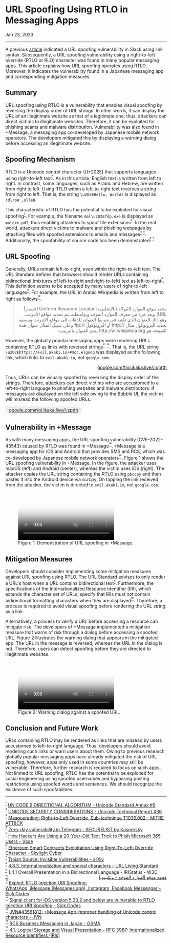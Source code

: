 # URL Spoofing Using RTLO in Messaging Apps

<time datetime="2023-01-23">Jan 23, 2023</time>

---

A previous [article](/2020/url_link_spoofing.md) indicated a URL spoofing vulnerability in Slack using link syntax. Subsequently, a URL spoofing vulnerability using a right-to-left override (RTLO or RLO) character was found in many popular messaging apps. This article explains how URL spoofing operates using RTLO. Moreover, it indicates the vulnerability found in a Japanese messaging app and corresponding mitigation measures.

## Summary

URL spoofing using RTLO is a vulnerability that enables visual spoofing by reversing the display order of URL strings. In other words, it can display the URL of an illegitimate website as that of a legitimate one; thus, attackers can direct victims to illegitimate websites. Therefore, it can be exploited for phishing scams and malware distribution. Vulnerability was also found in +Message, a messaging app co-developed by Japanese mobile network operators. The developers mitigated this by displaying a warning dialog before accessing an illegitimate website.

## Spoofing Mechanism

RTLO is a Unicode control character (U+202E) that supports languages using right-to-left text<sup id="f1">[¹](#fn1)</sup>. As in this article, English text is written from left to right. In contrast, some languages, such as Arabic and Hebrew, are written from right to left. Using RTLO within a left-to-right text reverses a string from right to left. That is, the string `\u202EHello, World!` is displayed as `!dlroW ,olleH`.

This characteristic of RTLO has the potential to be exploited for visual spoofing<sup id="f2">[²](#fn2)</sup>. For example, the filename `mal\u202Efdp.exe` is displayed as `malexe.pdf`, thus enabling attackers to spoof file extensions<sup id="f3">[³](#fn3)</sup>. In the real world, attackers direct victims to malware and phishing webpages by attaching files with spoofed extensions to emails and messages<sup id="f4">[⁴](#fn4)</sup> <sup id="f5">[⁵](#fn5)</sup>. Additionally, the spoofability of source code has been demonstrated<sup id="f6">[⁶](#fn6)</sup> <sup id="f7">[⁷](#fn7)</sup>.

## URL Spoofing

Generally, URLs remain left-to-right, even within the right-to-left text. The URL Standard defines that browsers should render URLs containing bidirectional (mixtures of left-to-right and right-to-left) text as left-to-right<sup id="f8">[⁸](#fn8)</sup>. This definition seems to be accepted by many users of right-to-left languages<sup id="f9">[⁹](#fn9)</sup>. For example, the URL in Arabic Wikipedia is written from left to right as follows<sup id="f10">[¹⁰](#fn10)</sup>.

<blockquote dir="rtl" lang="ar">محدد موقع الموارد المُوحّد (بالإنجليزية: Uniform Resource Locator اختصاراً URL)  ويعد جزء من معرف الموارد الموحد وبواسطته يتم تحديد مواقع الانترنت. وهو ذلك العنوان الذي تكتبه في شريط العنوان للذهاب إلى مواقع الإنترنت ويسبقه تحديد البروتوكول مثال //:http أو البروتوكول //:ftp وعلى سبيل المثال عنوان هذه الصفحة هو http://ar.wikipedia.org يضم العنوان بالترتيب:</blockquote>

However, the globally popular messaging apps were rendering URLs containing RTLO as links with reversed strings<sup id="f11">[¹¹](#fn11)</sup> <sup id="f12">[¹²](#fn12)</sup>. That is, the URL string `\u202Ehttps://evil.akaki.io/#moc.elgoog` was displayed as the following link, which links to `evil.akaki.io`, not `google.com`.

<p align="right"><bdo dir="rtl"><a href="https://evil.akaki.io/#moc.elgoog">https://evil.akaki.io/#moc.elgoog</a></bdo></p>

Thus, URLs can be visually spoofed by reversing the display order of the strings. Therefore, attackers can direct victims who are accustomed to a left-to-right language to phishing websites and malware distributors. If messages are displayed on the left side owing to the Bubble UI, the victims will misread the following spoofed URLs.

<p style="background-color: #ebedf0;width: fit-content;padding: 3px 11px;border-start-start-radius: 4px;border-end-start-radius: 18px;border-start-end-radius: 18px;border-end-end-radius: 18px;"><bdo dir="rtl"><a href="https://evil.akaki.io/#moc.elgoog">https://evil.akaki.io/#moc.elgoog</a></bdo></p>

##  Vulnerability in +Message

As with many messaging apps, the URL spoofing vulnerability (CVE-2022-43543) caused by RTLO was found in +Message<sup id="f13">[¹³](#fn13)</sup>. +Message is a messaging app for iOS and Android that provides SMS and RCS, which was co-developed by Japanese mobile network operators<sup id="f14">[¹⁴](#fn14)</sup>. Figure 1 shows the URL spoofing vulnerability in +Message. In the figure, the attacker uses macOS (left) and Android (center), whereas the victim uses iOS (right). The attacker copies the URL string containing the RTLO using `pbcopy` and then pastes it into the Android device via scrcpy. On tapping the link received from the attacker, the victim is directed to `evil.akaki.io`, not `google.com`.

<figure><video controls muted playsinline poster="/assets/2023/url_spoofing_using_rtlo_in_messaging_apps/27_figure1.webp" src="/assets/2023/url_spoofing_using_rtlo_in_messaging_apps/27_figure1.mp4" type="video/mp4"></video><figcaption>Figure 1: Demonstration of URL spoofing in +Message.</figcaption></figure>

## Mitigation Measures

Developers should consider implementing some mitigation measures against URL spoofing using RTLO. The URL Standard advises to only render a URL's host when a URL contains bidirectional text<sup id="f8">[⁸](#fn8)</sup>. Furthermore, the specifications of the Internationalized Resource Identifier (IRI), which extends the character set of URLs, specify that IRIs must not contain bidirectional formatting characters when they are displayed<sup id="f15">[¹⁵](#fn15)</sup>. Therefore, a process is required to avoid visual spoofing before rendering the URL string as a link.

Alternatively, a process to verify a URL before accessing a resource can mitigate risk. The developers of +Message implemented a mitigation measure that warns of risk through a dialog before accessing a spoofed URL. Figure 2 illustrates the warning dialog that appears in the mitigated app. The URL in the message is reversed, whereas the URL in the dialog is not. Therefore, users can detect spoofing before they are directed to illegitimate websites.

<figure><video controls muted playsinline poster="/assets/2023/url_spoofing_using_rtlo_in_messaging_apps/27_figure2.webp" src="/assets/2023/url_spoofing_using_rtlo_in_messaging_apps/27_figure2.mp4" type="video/mp4" width="300"></video><figcaption>Figure 2: Warning dialog against a spoofed URL.</figcaption></figure>

## Conclusion and Future Work

URLs containing RTLO may be rendered as links that are misread by users accustomed to left-to-right language. Thus, developers should avoid rendering such links or warn users about them. Owing to previous research, globally popular messaging apps have already mitigated the risk of URL spoofing; however, apps only used in some countries may still be vulnerable. Therefore, further research is required to focus on such apps. Not limited to URL spoofing, RTLO has the potential to be exploited for social engineering using spoofed usernames and bypassing posting restrictions using spoofed words and sentences. We should recognize the existence of such spoofabilities.

---

<sup id="fn1">[¹](#f1)</sup> [UNICODE BIDIRECTIONAL ALGORITHM - Unicode Standard Annex #9](https://www.unicode.org/reports/tr9/tr9-46.html)  
<sup id="fn2">[²](#f2)</sup> [UNICODE SECURITY CONSIDERATIONS - Unicode Technical Report #36](https://www.unicode.org/reports/tr36/)  
<sup id="fn3">[³](#f3)</sup> [Masquerading: Right-to-Left Override, Sub-technique T1036.002 - MITRE ATT&CK](https://attack.mitre.org/techniques/T1036/002/)  
<sup id="fn4">[⁴](#f4)</sup> [Zero-day vulnerability in Telegram - SECURELIST by Kaspersky](https://securelist.com/zero-day-vulnerability-in-telegram/83800/)  
<sup id="fn5">[⁵](#f5)</sup> [How Hackers Are Using a 20-Year-Old Text Trick to Phish Microsoft 365 Users - Vade](https://www.vadesecure.com/en/blog/how-hackers-are-using-a-20-year-old-text-trick-to-phish-microsoft-365-users)  
<sup id="fn6">[⁶](#f6)</sup> [Ethereum Smart Contracts Exploitation Using Right-To-Left-Override Character - Skylight Cyber](https://skylightcyber.com/2019/05/12/ethereum-smart-contracts-exploitation-using-right-to-left-override-character/)  
<sup id="fn7">[⁷](#f7)</sup> [Trojan Source: Invisible Vulnerabilities - arXiv](https://arxiv.org/abs/2111.00169)  
<sup id="fn8">[⁸](#f8)</sup> [4.8.3. Internationalization and special characters - URL Living Standard](https://url.spec.whatwg.org/#url-rendering-i18n)  
<sup id="fn9">[⁹](#f9)</sup> [1.4.1 Overall Presentation in a Bidirectional Language - IRIStatus - W3C](https://www.w3.org/International/wiki/IRIStatus#Overall_Presentation_in_a_Bidirectional_Language)  
<sup id="fn10">[¹⁰](#f10)</sup> <a href="https://ar.wikipedia.org/wiki/%D9%85%D8%AD%D8%AF%D8%AF_%D9%85%D9%88%D9%82%D8%B9_%D8%A7%D9%84%D9%85%D9%88%D8%A7%D8%B1%D8%AF_%D8%A7%D9%84%D9%85%D9%88%D8%AD%D8%AF" style="float: right;">محدد موقع الموارد الموحد - ويكيبيديا</a>  
<sup id="fn11">[¹¹](#f11)</sup> [Exploit: RTLO Injection URI Spoofing: WhatsApp, iMessage (Messages app), Instagram, Facebook Messenger - Sick.Codes](https://sick.codes/sick-2022-40/)  
<sup id="fn12">[¹²](#f12)</sup> [Signal client for iOS version 5.33.2 and below are vulnerable to RTLO Injection URI Spoofing - Sick.Codes](https://sick.codes/sick-2022-42/)  
<sup id="fn13">[¹³](#f13)</sup> [JVN#43561812: +Message App improper handling of Unicode control characters - JVN](https://jvn.jp/en/jp/JVN43561812/index.html)  
<sup id="fn14">[¹⁴](#f14)</sup> [RCS Business Messaging in Japan - GSMA](https://www.gsma.com/futurenetworks/wp-content/uploads/2019/12/2_RCS-Business-Messaging-in-Japan-English-spreads-combined-low-res.pdf)  
<sup id="fn15">[¹⁵](#f15)</sup> [4.1. Logical Storage and Visual Presentation - RFC 3987: Internationalized Resource Identifiers (IRIs)](https://www.rfc-editor.org/rfc/rfc3987.html#section-4.1)
